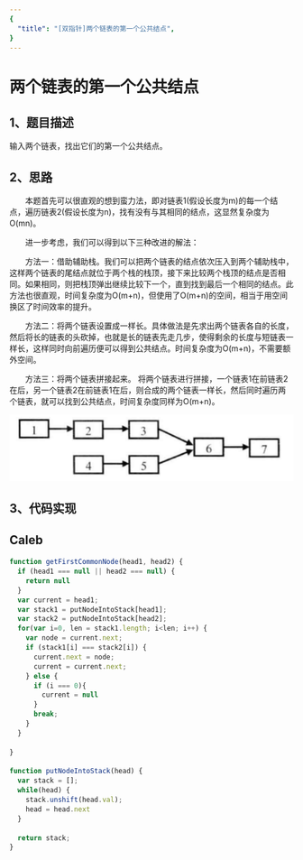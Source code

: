 ```yaml
---
{
  "title": "[双指针]两个链表的第一个公共结点",
}
---
```


# 两个链表的第一个公共结点

## 1、题目描述
输入两个链表，找出它们的第一个公共结点。

## 2、思路
  本题首先可以很直观的想到蛮力法，即对链表1(假设长度为m)的每一个结点，遍历链表2(假设长度为n)，找有没有与其相同的结点，这显然复杂度为O(mn)。

  进一步考虑，我们可以得到以下三种改进的解法：

  方法一：借助辅助栈。我们可以把两个链表的结点依次压入到两个辅助栈中，这样两个链表的尾结点就位于两个栈的栈顶，接下来比较两个栈顶的结点是否相同。如果相同，则把栈顶弹出继续比较下一个，直到找到最后一个相同的结点。此方法也很直观，时间复杂度为O(m+n)，但使用了O(m+n)的空间，相当于用空间换区了时间效率的提升。

  方法二：将两个链表设置成一样长。具体做法是先求出两个链表各自的长度，然后将长的链表的头砍掉，也就是长的链表先走几步，使得剩余的长度与短链表一样长，这样同时向前遍历便可以得到公共结点。时间复杂度为O(m+n)，不需要额外空间。

  方法三：将两个链表拼接起来。 将两个链表进行拼接，一个链表1在前链表2在后，另一个链表2在前链表1在后，则合成的两个链表一样长，然后同时遍历两个链表，就可以找到公共结点，时间复杂度同样为O(m+n)。

![](./images/find-first-common-node.png)

## 3、代码实现

## Caleb
``` js
function getFirstCommonNode(head1, head2) {
  if (head1 === null || head2 === null) {
    return null
  }
  var current = head1;
  var stack1 = putNodeIntoStack[head1];
  var stack2 = putNodeIntoStack[head2];
  for(var i=0, len = stack1.length; i<len; i++) {
    var node = current.next;
    if (stack1[i] === stack2[i]) {
      current.next = node;
      current = current.next;
    } else {
      if (i === 0){
        current = null
      }
      break;
    }
  }

}

function putNodeIntoStack(head) {
  var stack = [];
  while(head) {
    stack.unshift(head.val);
    head = head.next
  }

  return stack;
}
```

